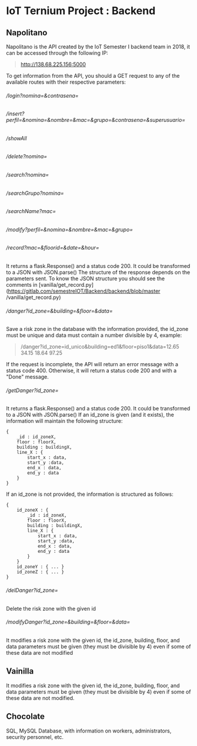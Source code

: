 # IoT Ternium Project : Backend

## Napolitano

Napolitano is the API created by the IoT Semester I backend team in 2018, it can be accessed through the following IP:

> http://138.68.225.156:5000

To get information from the API, you should a GET request to any of the available routes with their respective parameters:

###### /login?nomina=&contrasena=
###### /insert?perfil=&nomina=&nombre=&mac=&grupo=&contrasena=&superusuario=
###### /showAll
###### /delete?nomina=
###### /search?nomina=
###### /searchGrupo?nomina=
###### /searchName?mac=
###### /modify?perfil=&nomina=&nombre=&mac=&grupo=
###### /record?mac=&floorid=&date=&hour=

It returns a flask.Response() and a status code 200. It could be transformed to a JSON with JSON.parse() 
The structure of the response depends on the parameters sent.
To know the JSON structure  you should see the comments in [vanilla/get_record.py](https://gitlab.com/semestreIOT/Backend/backend/blob/master /vanilla/get_record.py)

###### /danger?id_zone=&building=&floor=&data=

Save a risk zone in the database with the information provided, the id_zone must be unique and data must contain a number divisible by 4, example:

> /danger?id_zone=id_unico&building=ed1&floor=piso1&data=12.65 34.15 18.64 97.25


If the request is incomplete, the API will return an error message with a status code 400. Otherwise, it will return a status code 200 and with a "Done" message.

###### /getDanger?id_zone=

It returns a flask.Response() and a status code 200. It could be transformed to a JSON with JSON.parse() 
If an id_zone is given (and it exists), the information will maintain the following structure:
```
{
    _id : id_zoneX,
    floor : floorX,
    building : buildingX,
    line_X : {
        start_x : data,
        start_y :data,
        end_x : data,
        end_y : data
    }
}
```
If an id_zone is not provided, the information is structured as follows:

```
{
    id_zoneX : {
        _id : id_zoneX,
        floor : floorX,
        building : buildingX,
        line_X : {
            start_x : data,
            start_y :data,
            end_x : data,
            end_y : data
        }
    }
    id_zoneY : { ... }
    id_zoneZ : { ... }
}
```

###### /delDanger?id_zone=

Delete the risk zone with the given id

###### /modifyDanger?id_zone=&building=&floor=&data=

It modifies a risk zone with the given id, the id_zone, building, floor, and data parameters must be given (they must be divisible by 4) even if some of these data are not modified

## Vainilla
It modifies a risk zone with the given id, the id_zone, building, floor, and data parameters must be given (they must be divisible by 4) even if some of these data are not modified.

## Chocolate
SQL, MySQL Database, with information on workers, administrators, security personnel, etc.
